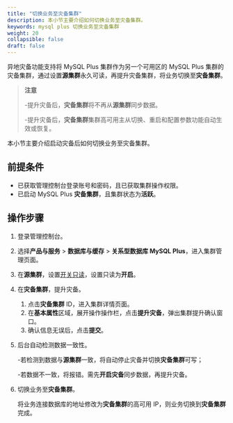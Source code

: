 ```yaml
---
title: "切换业务至灾备集群"
description: 本小节主要介绍如何切换业务至灾备集群。 
keywords: mysql plus 切换业务至灾备集群
weight: 20
collapsible: false
draft: false
---
```


异地灾备功能支持将 MySQL Plus 集群作为另一个可用区的 MySQL Plus 集群的灾备集群，通过设置**源集群**永久可读，再提升灾备集群，将业务切换至**灾备集群**。

> **注意**
> 
> -提升灾备后，**灾备集群**将不再从**源集群**同步数据。
> 
> -提升灾备后，**灾备集群**集群高可用主从切换、重启和配置参数功能自动生效或恢复。

本小节主要介绍启动灾备后如何切换业务至灾备集群。

## 前提条件

- 已获取管理控制台登录账号和密码，且已获取集群操作权限。
- 已启动 MySQL Plus **灾备集群**，且集群状态为**活跃**。

## 操作步骤

1. 登录管理控制台。
2. 选择**产品与服务** > **数据库与缓存** > **关系型数据库 MySQL Plus**，进入集群管理页面。
3. 在**源集群**，设置[开关只读](../../node_lifecycle/read_only_node)，设置只读为**开启**。
4. 在**灾备集群**，提升灾备。

   1. 点击**灾备集群** ID，进入集群详情页面。
   2. 在**基本属性**区域，展开操作操作栏，点击**提升灾备**，弹出集群提升确认窗口。
   3. 确认信息无误后，点击**提交**。

5. 后台自动检测数据一致性。

   -若检测到数据与**源集群**一致，将自动停止灾备并切换**灾备集群**可写；
   
   -若数据不一致，将报错。需先**开启灾备**同步数据，再提升灾备。

6. 切换业务至**灾备集群**。

   将业务连接数据库的地址修改为**灾备集群**的高可用 IP，则业务切换到**灾备集群**完成。
